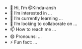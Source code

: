 - 👋 Hi, I’m @Kinda-ansh
- 👀 I’m interested in ...
- 🌱 I’m currently learning ...
- 💞️ I’m looking to collaborate on ...
- 📫 How to reach me ...
- 😄 Pronouns: ...
- ⚡ Fun fact: ...

<!---
Kinda-ansh/Kinda-ansh is a ✨ special ✨ repository because its `README.md` (this file) appears on your GitHub profile.
You can click the Preview link to take a look at your changes.
--->
